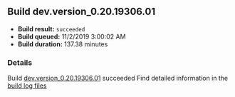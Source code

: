 ## Build dev.version_0.20.19306.01
- **Build result:** `succeeded`
- **Build queued:** 11/2/2019 3:00:02 AM
- **Build duration:** 137.38 minutes
### Details
Build [dev.version_0.20.19306.01](https://winappstudio.visualstudio.com/web/build.aspx?pcguid=a4ef43be-68ce-4195-a619-079b4d9834c2&builduri=vstfs%3a%2f%2f%2fBuild%2fBuild%2f31710) succeeded
Find detailed information in the [build log files]()
